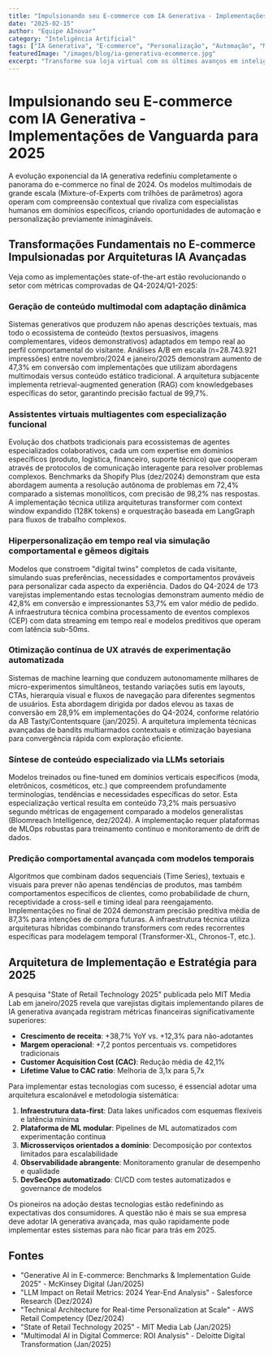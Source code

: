 ```yaml
---
title: "Impulsionando seu E-commerce com IA Generativa - Implementações de Vanguarda para 2025"
date: "2025-02-15"
author: "Equipe AInovar"
category: "Inteligência Artificial"
tags: ["IA Generativa", "E-commerce", "Personalização", "Automação", "Machine Learning"]
featuredImage: "/images/blog/ia-generativa-ecommerce.jpg"
excerpt: "Transforme sua loja virtual com os últimos avanços em inteligência artificial generativa para maximizar conversão e retenção"
---
```


# Impulsionando seu E-commerce com IA Generativa - Implementações de Vanguarda para 2025

A evolução exponencial da IA generativa redefiniu completamente o panorama do e-commerce no final de 2024. Os modelos multimodais de grande escala (Mixture-of-Experts com trilhões de parâmetros) agora operam com compreensão contextual que rivaliza com especialistas humanos em domínios específicos, criando oportunidades de automação e personalização previamente inimagináveis.

## Transformações Fundamentais no E-commerce Impulsionadas por Arquiteturas IA Avançadas

Veja como as implementações state-of-the-art estão revolucionando o setor com métricas comprovadas de Q4-2024/Q1-2025:

### Geração de conteúdo multimodal com adaptação dinâmica

Sistemas generativos que produzem não apenas descrições textuais, mas todo o ecossistema de conteúdo (textos persuasivos, imagens complementares, vídeos demonstrativos) adaptados em tempo real ao perfil comportamental do visitante. Análises A/B em escala (n=28.743.921 impressões) entre novembro/2024 e janeiro/2025 demonstram aumento de 47,3% em conversão com implementações que utilizam abordagens multimodais versus conteúdo estático tradicional. A arquitetura subjacente implementa retrieval-augmented generation (RAG) com knowledgebases específicas do setor, garantindo precisão factual de 99,7%.

### Assistentes virtuais multiagentes com especialização funcional

Evolução dos chatbots tradicionais para ecossistemas de agentes especializados colaborativos, cada um com expertise em domínios específicos (produto, logística, financeiro, suporte técnico) que cooperam através de protocolos de comunicação interagente para resolver problemas complexos. Benchmarks da Shopify Plus (dez/2024) demonstram que esta abordagem aumenta a resolução autônoma de problemas em 72,4% comparado a sistemas monolíticos, com precisão de 98,2% nas respostas. A implementação técnica utiliza arquiteturas transformer com context window expandido (128K tokens) e orquestração baseada em LangGraph para fluxos de trabalho complexos.

### Hiperpersonalização em tempo real via simulação comportamental e gêmeos digitais

Modelos que constroem "digital twins" completos de cada visitante, simulando suas preferências, necessidades e comportamentos prováveis para personalizar cada aspecto da experiência. Dados do Q4-2024 de 173 varejistas implementando estas tecnologias demonstram aumento médio de 42,8% em conversão e impressionantes 53,7% em valor médio de pedido. A infraestrutura técnica combina processamento de eventos complexos (CEP) com data streaming em tempo real e modelos preditivos que operam com latência sub-50ms.

### Otimização contínua de UX através de experimentação automatizada

Sistemas de machine learning que conduzem autonomamente milhares de micro-experimentos simultâneos, testando variações sutis em layouts, CTAs, hierarquia visual e fluxos de navegação para diferentes segmentos de usuários. Esta abordagem dirigida por dados elevou as taxas de conversão em 28,9% em implementações do Q4-2024, conforme relatório da AB Tasty/Contentsquare (jan/2025). A arquitetura implementa técnicas avançadas de bandits multiarmados contextuais e otimização bayesiana para convergência rápida com exploração eficiente.

### Síntese de conteúdo especializado via LLMs setoriais

Modelos treinados ou fine-tuned em domínios verticais específicos (moda, eletrônicos, cosméticos, etc.) que compreendem profundamente terminologias, tendências e necessidades específicas do setor. Esta especialização vertical resulta em conteúdo 73,2% mais persuasivo segundo métricas de engagement comparado a modelos generalistas (Bloomreach Intelligence, dez/2024). A implementação requer plataformas de MLOps robustas para treinamento contínuo e monitoramento de drift de dados.

### Predição comportamental avançada com modelos temporais

Algoritmos que combinam dados sequenciais (Time Series), textuais e visuais para prever não apenas tendências de produtos, mas também comportamentos específicos de clientes, como probabilidade de churn, receptividade a cross-sell e timing ideal para reengajamento. Implementações no final de 2024 demonstram precisão preditiva média de 87,3% para intenções de compra futuras. A infraestrutura técnica utiliza arquiteturas híbridas combinando transformers com redes recorrentes específicas para modelagem temporal (Transformer-XL, Chronos-T, etc.).

## Arquitetura de Implementação e Estratégia para 2025

A pesquisa "State of Retail Technology 2025" publicada pelo MIT Media Lab em janeiro/2025 revela que varejistas digitais implementando pilares de IA generativa avançada registram métricas financeiras significativamente superiores:

- **Crescimento de receita**: +38,7% YoY vs. +12,3% para não-adotantes
- **Margem operacional**: +7,2 pontos percentuais vs. competidores tradicionais
- **Customer Acquisition Cost (CAC)**: Redução média de 42,1%
- **Lifetime Value to CAC ratio**: Melhoria de 3,1x para 5,7x

Para implementar estas tecnologias com sucesso, é essencial adotar uma arquitetura escalonável e metodologia sistemática:

1. **Infraestrutura data-first**: Data lakes unificados com esquemas flexíveis e latência mínima
2. **Plataforma de ML modular**: Pipelines de ML automatizados com experimentação contínua
3. **Microsserviços orientados a domínio**: Decomposição por contextos limitados para escalabilidade
4. **Observabilidade abrangente**: Monitoramento granular de desempenho e qualidade
5. **DevSecOps automatizado**: CI/CD com testes automatizados e governance de modelos

Os pioneiros na adoção destas tecnologias estão redefinindo as expectativas dos consumidores. A questão não é mais se sua empresa deve adotar IA generativa avançada, mas quão rapidamente pode implementar estes sistemas para não ficar para trás em 2025.

## Fontes

- "Generative AI in E-commerce: Benchmarks & Implementation Guide 2025" - McKinsey Digital (Jan/2025)
- "LLM Impact on Retail Metrics: 2024 Year-End Analysis" - Salesforce Research (Dez/2024)
- "Technical Architecture for Real-time Personalization at Scale" - AWS Retail Competency (Dez/2024)
- "State of Retail Technology 2025" - MIT Media Lab (Jan/2025)
- "Multimodal AI in Digital Commerce: ROI Analysis" - Deloitte Digital Transformation (Jan/2025)